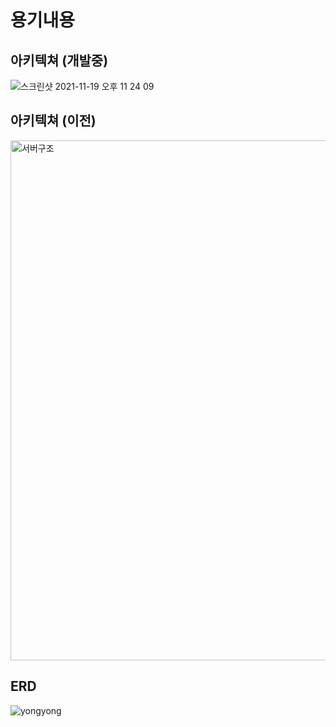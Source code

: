 # 용기내용

## 아키텍쳐 (개발중)
![스크린샷 2021-11-19 오후 11 24 09](https://user-images.githubusercontent.com/57899673/142638440-acdc8d7a-9101-457c-bd93-bfe521ef9b17.png)


## 아키텍쳐 (이전)
<img width="832" alt="서버구조" src="https://user-images.githubusercontent.com/57899673/130529560-527e93c6-36eb-47b9-beee-13a092dad74c.png">


## ERD
![yongyong](https://user-images.githubusercontent.com/57899673/130529846-6cf0da25-7621-4f85-9713-ec1aba0a2c02.png)

